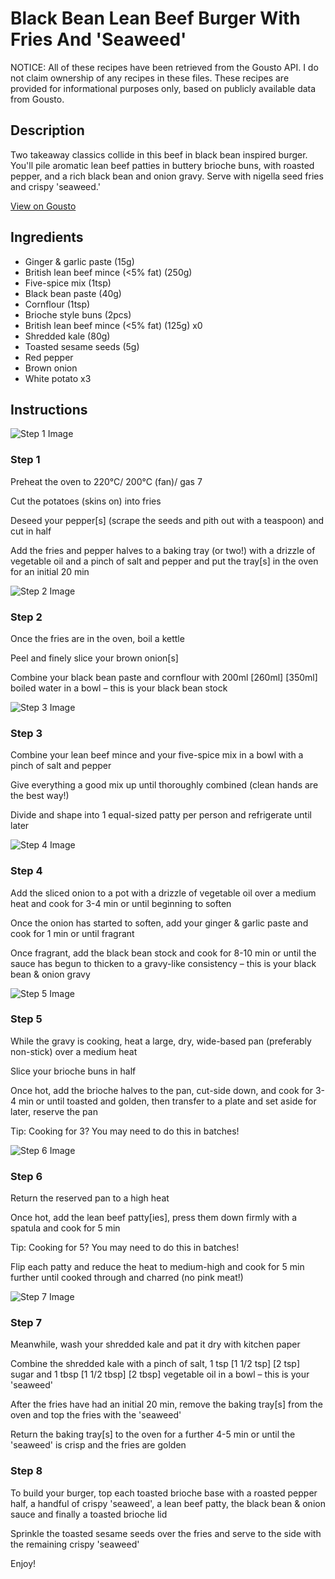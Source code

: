 # Black Bean Lean Beef Burger With Fries And 'Seaweed'

NOTICE: All of these recipes have been retrieved from the Gousto API. I do not claim ownership of any recipes in these files. These recipes are provided for informational purposes only, based on publicly available data from Gousto.

## Description

Two takeaway classics collide in this beef in black bean inspired burger. You'll pile aromatic lean beef patties in buttery brioche buns, with roasted pepper, and a rich black bean and onion gravy. Serve with nigella seed fries and crispy 'seaweed.' 

[View on Gousto](https://www.gousto.co.uk/recipes/cookbook/black-bean-lean-beef-burger-with-fries-and-seaweed)

## Ingredients

- Ginger & garlic paste (15g)
- British lean beef mince (<5% fat) (250g)
- Five-spice mix (1tsp)
- Black bean paste (40g)
- Cornflour (1tsp)
- Brioche style buns (2pcs)
- British lean beef mince (<5% fat) (125g) x0
- Shredded kale (80g)
- Toasted sesame seeds (5g)
- Red pepper
- Brown onion
- White potato x3

## Instructions

![Step 1 Image](https://production-media.gousto.co.uk/cms/recipe-step-image/step-1-1721203894809-x200.jpg)

### Step 1

Preheat the oven to 220°C/ 200°C (fan)/ gas 7

Cut the potatoes (skins on) into fries

Deseed your pepper[s] (scrape the seeds and pith out with a teaspoon) and cut in half

Add the fries and pepper halves to a baking tray (or two!) with a drizzle of vegetable oil and a pinch of salt and pepper and put the tray[s] in the oven for an initial 20 min

![Step 2 Image](https://production-media.gousto.co.uk/cms/recipe-step-image/step-2-1721203944650-x200.jpg)

### Step 2

Once the fries are in the oven, boil a kettle

Peel and finely slice your brown onion[s]

Combine your black bean paste and cornflour with 200ml <span class="text-purple">[260ml] <span class="text-danger">[</span>350ml] </span>boiled water in a bowl – this is your black bean stock

![Step 3 Image](https://production-media.gousto.co.uk/cms/recipe-step-image/step-3-1721204111906-x200.jpg)

### Step 3

Combine your lean beef mince and your five-spice mix in a bowl with a pinch of salt and pepper

Give everything a good mix up until thoroughly combined (clean hands are the best way!)

Divide and shape into 1 equal-sized patty per person and refrigerate until later

![Step 4 Image](https://production-media.gousto.co.uk/cms/recipe-step-image/step-4-1721204149163-x200.jpg)

### Step 4

Add the sliced onion to a pot with a drizzle of vegetable oil over a medium heat and cook for 3-4 min or until beginning to soften

Once the onion has started to soften, add your ginger & garlic paste and cook for 1 min or until fragrant

Once fragrant, add the black bean stock and cook for 8-10 min or until the sauce has begun to thicken to a gravy-like consistency – this is your black bean & onion gravy

![Step 5 Image](https://production-media.gousto.co.uk/cms/recipe-step-image/step-5-1721204175097-x200.jpg)

### Step 5

While the gravy is cooking, heat a large, dry, wide-based pan (preferably non-stick) over a medium heat

Slice your brioche buns in half

Once hot, add the brioche halves to the pan, cut-side down, and cook for 3-4 min or until toasted and golden, then transfer to a plate and set aside for later, reserve the pan

Tip: Cooking for 3? You may need to do this in batches!

![Step 6 Image](https://production-media.gousto.co.uk/cms/recipe-step-image/step-6-1721204389339-x200.jpg)

### Step 6

Return the reserved pan to a high heat

Once hot, add the lean beef patty[ies], press them down firmly with a spatula and cook for 5 min 

 Tip: Cooking for 5? You may need to do this in batches!  

Flip each patty and reduce the heat to medium-high and cook for 5 min further until cooked through and charred (no pink meat!)

![Step 7 Image](https://production-media.gousto.co.uk/cms/recipe-step-image/step-7-1721204862536-x200.jpg)

### Step 7

Meanwhile, wash your shredded kale and pat it dry with kitchen paper

Combine the shredded kale with a pinch of salt, 1 tsp<span class="text-purple"> [1 1/2 tsp]</span> <span class="text-danger">[2 tsp] </span>sugar and 1 tbsp<span class="text-purple"> [1 1/2 tbsp]</span> <span class="text-danger">[2 tbsp]</span> vegetable oil in a bowl – this is your 'seaweed'

After the fries have had an initial 20 min, remove the baking tray[s] from the oven and top the fries with the 'seaweed'

Return the baking tray[s] to the oven for a further 4-5 min or until the 'seaweed' is crisp and the fries are golden

### Step 8

To build your burger, top each toasted brioche base with a roasted pepper half, a handful of crispy 'seaweed', a lean beef patty, the black bean & onion sauce and finally a toasted brioche lid

Sprinkle the toasted sesame seeds over the fries and serve to the side with the remaining crispy 'seaweed'

Enjoy!

